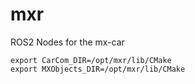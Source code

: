 # mxr
ROS2 Nodes for the mx-car

```
export CarCom_DIR=/opt/mxr/lib/CMake
export MXObjects_DIR=/opt/mxr/lib/CMake

```
